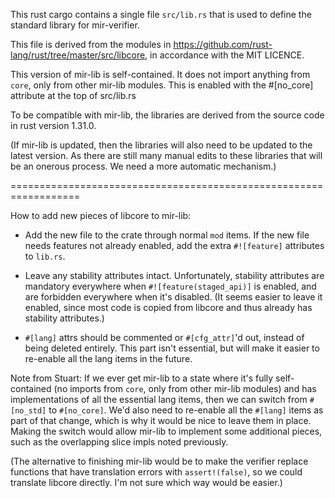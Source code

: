 This rust cargo contains a single file `src/lib.rs` that is used to
define the standard library for mir-verifier.

This file is derived from the modules in
https://github.com/rust-lang/rust/tree/master/src/libcore, in
accordance with the MIT LICENCE.

This version of mir-lib is self-contained. It does not import anything
from `core`, only from other mir-lib modules. This is enabled with the
#[no_core] attribute at the top of src/lib.rs

To be compatible with mir-lib, the libraries are derived from the
source code in rust version 1.31.0.

(If mir-lib is updated, then the libraries will also need to be
updated to the latest version. As there are still many manual edits to
these libraries that will be an onerous process. We need a more
automatic mechanism.)




==================================================================

How to add new pieces of libcore to mir-lib:

 - Add the new file to the crate through normal `mod` items.  If the
   new file needs features not already enabled, add the extra
   `#![feature]` attributes to `lib.rs`.

 - Leave any stability attributes intact.  Unfortunately, stability
   attributes are mandatory everywhere when `#![feature(staged_api)]`
   is enabled, and are forbidden everywhere when it's disabled.  (It
   seems easier to leave it enabled, since most code is copied from
   libcore and thus already has stability attributes.)

 - `#[lang]` attrs should be commented or `#[cfg_attr]`'d out, instead
   of being deleted entirely.  This part isn't essential, but will
   make it easier to re-enable all the lang items in the future.

Note from Stuart: If we ever get mir-lib to a state where it's fully
self-contained (no imports from `core`, only from other mir-lib
modules) and has implementations of all the essential lang items, then
we can switch from `#[no_std]` to `#[no_core]`.  We'd also need to
re-enable all the `#[lang]` items as part of that change, which is why
it would be nice to leave them in place.  Making the switch would
allow mir-lib to implement some additional pieces, such as the
overlapping slice impls noted previously.

(The alternative to finishing mir-lib would be to make the verifier
replace functions that have translation errors with `assert!(false)`,
so we could translate libcore directly.  I'm not sure which way would
be easier.)



